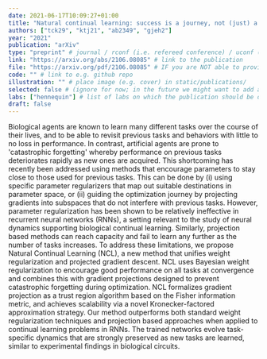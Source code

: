 ```yaml
---
date: 2021-06-17T10:09:27+01:00
title: "Natural continual learning: success is a journey, not (just) a destination"
authors: ["tck29", "ktj21", "ab2349", "gjeh2"]
year: "2021"
publication: "arXiv"
type: "preprint" # journal / rconf (i.e. refereed conference) / uconf (i.e. unrefereed conference) / thesis / preprint / workshop
link: "https://arxiv.org/abs/2106.08085" # link to the publication
file: "https://arxiv.org/pdf/2106.08085" # IF you are NOT able to provide a link, then place a pdf in static/publications/ and write the filename here (e.g. "hennequin-neuron-2018.pdf") 
code: "" # link to e.g. github repo
illustration: "" # place image (e.g. cover) in static/publications/
selected: false # (ignore for now; in the future we might want to add a "Selected publications" section)
labs: ["hennequin"] # list of labs on which the publication should be displayed (use "cbl" to display on the main CBL website, and the PI's lastname (lowercase) for individual lab's websites, e.g. "hennequin")
draft: false
---
```


Biological agents are known to learn many different tasks over the course of
their lives, and to be able to revisit previous tasks and behaviors with
little to no loss in performance. In contrast, artificial agents are prone to
'catastrophic forgetting' whereby performance on previous tasks deteriorates
rapidly as new ones are acquired. This shortcoming has recently been
addressed using methods that encourage parameters to stay close to those used
for previous tasks. This can be done by (i) using specific parameter
regularizers that map out suitable destinations in parameter space, or (ii)
guiding the optimization journey by projecting gradients into subspaces that
do not interfere with previous tasks. However, parameter regularization has
been shown to be relatively ineffective in recurrent neural networks (RNNs),
a setting relevant to the study of neural dynamics supporting biological
continual learning. Similarly, projection based methods can reach capacity
and fail to learn any further as the number of tasks increases. To address
these limitations, we propose Natural Continual Learning (NCL), a new method
that unifies weight regularization and projected gradient descent. NCL uses
Bayesian weight regularization to encourage good performance on all tasks at
convergence and combines this with gradient projections designed to prevent
catastrophic forgetting during optimization. NCL formalizes gradient
projection as a trust region algorithm based on the Fisher information
metric, and achieves scalability via a novel Kronecker-factored approximation
strategy. Our method outperforms both standard weight regularization
techniques and projection based approaches when applied to continual learning
problems in RNNs. The trained networks evolve task-specific dynamics that are
strongly preserved as new tasks are learned, similar to experimental findings
in biological circuits.